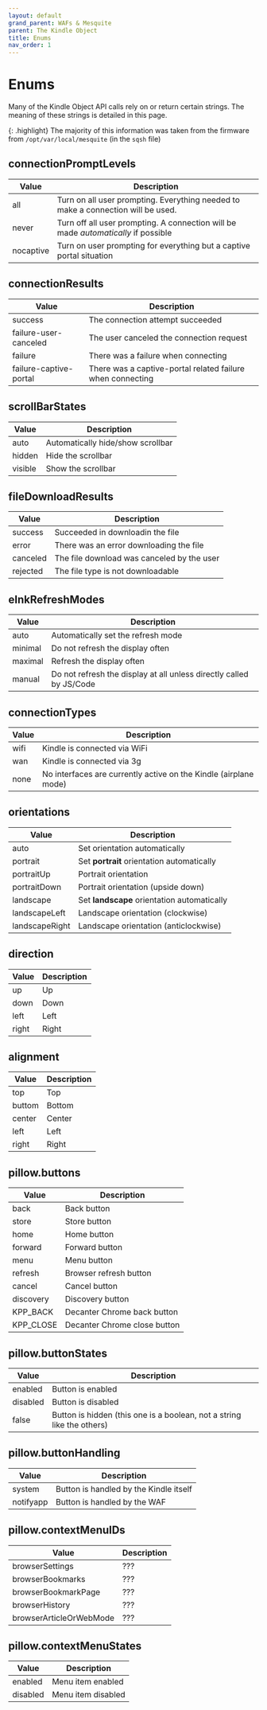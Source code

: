 ```yaml
---
layout: default
grand_parent: WAFs & Mesquite
parent: The Kindle Object
title: Enums
nav_order: 1
---
```


# Enums
Many of the Kindle Object API calls rely on or return certain strings. The meaning of these strings is detailed in this page.

{: .highlight}
The majority of this information was taken from the firmware from `/opt/var/local/mesquite` (in the `sqsh` file)


## connectionPromptLevels

| Value     | Description                                                                        |
|-----------|------------------------------------------------------------------------------------|
| all       | Turn on all user prompting. Everything needed to make a connection will be used.   |
| never     | Turn off all user prompting. A connection will be made _automatically_ if possible |
| nocaptive | Turn on user prompting for everything but a captive portal situation               |


## connectionResults

| Value                  | Description                                                |
|------------------------|------------------------------------------------------------|
| success                | The connection attempt succeeded                           |
| failure-user-canceled  | The user canceled the connection request                   |
| failure                | There was a failure when connecting                        |
| failure-captive-portal | There was a captive-portal related failure when connecting |


## scrollBarStates

| Value   | Description                       |
|---------|-----------------------------------|
| auto    | Automatically hide/show scrollbar |
| hidden  | Hide the scrollbar                |
| visible | Show the scrollbar                |


## fileDownloadResults

| Value    | Description                                |
|----------|--------------------------------------------|
| success  | Succeeded in downloadin the file           |
| error    | There was an error downloading the file    |
| canceled | The file download was canceled by the user |
| rejected | The file type is not downloadable          |


## eInkRefreshModes

| Value   | Description                                                         |
|---------|---------------------------------------------------------------------|
| auto    | Automatically set the refresh mode                                  |
| minimal | Do not refresh the display often                                    |
| maximal | Refresh the display often                                           |
| manual  | Do not refresh the display at all unless directly called by JS/Code |


## connectionTypes

| Value | Description                                                      |
|-------|------------------------------------------------------------------|
| wifi  | Kindle is connected via WiFi                                     |
| wan   | Kindle is connected via 3g                                       |
| none  | No interfaces are currently active on the Kindle (airplane mode) |


## orientations

| Value          | Description                                 |
|----------------|---------------------------------------------|
| auto           | Set orientation automatically               |
| portrait       | Set **portrait** orientation automatically  |
| portraitUp     | Portrait orientation                        |
| portraitDown   | Portrait orientation (upside down)          |
| landscape      | Set **landscape** orientation automatically |
| landscapeLeft  | Landscape orientation (clockwise)           |
| landscapeRight | Landscape orientation (anticlockwise)       |


## direction

| Value | Description |
|-------|-------------|
| up    | Up          |
| down  | Down        |
| left  | Left        |
| right | Right       |


## alignment

| Value  | Description |
|--------|-------------|
| top    | Top         |
| buttom | Bottom      |
| center | Center      |
| left   | Left        |
| right  | Right       |


## pillow.buttons

| Value     | Description                  |
|-----------|------------------------------|
| back      | Back button                  |
| store     | Store button                 |
| home      | Home button                  |
| forward   | Forward button               |
| menu      | Menu button                  |
| refresh   | Browser refresh button       |
| cancel    | Cancel button                |
| discovery | Discovery button             |
| KPP_BACK  | Decanter Chrome back button  |
| KPP_CLOSE | Decanter Chrome close button |


## pillow.buttonStates

| Value    | Description                                                             |
|----------|-------------------------------------------------------------------------|
| enabled  | Button is enabled                                                       |
| disabled | Button is disabled                                                      |
| false    | Button is hidden (this one is a boolean, not a string like the others)  |


## pillow.buttonHandling

| Value     | Description                            |
|-----------|----------------------------------------|
| system    | Button is handled by the Kindle itself |
| notifyapp | Button is handled by the WAF           |


## pillow.contextMenuIDs

| Value                   | Description |
|-------------------------|-------------|
| browserSettings         | ???         |
| browserBookmarks        | ???         |
| browserBookmarkPage     | ???         |
| browserHistory          | ???         |
| browserArticleOrWebMode | ???         |


## pillow.contextMenuStates

| Value    | Description        |
|----------|--------------------|
| enabled  | Menu item enabled  |
| disabled | Menu item disabled |